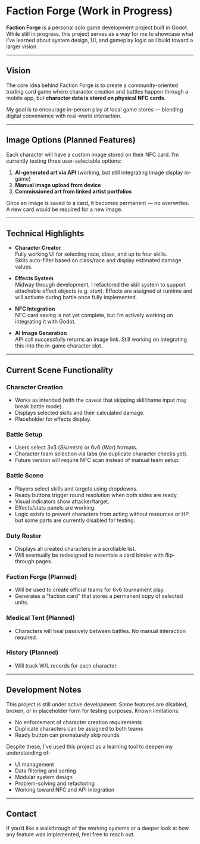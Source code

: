 # Faction Forge (Work in Progress)

**Faction Forge** is a personal solo game development project built in Godot. While still in progress, this project serves as a way for me to showcase what I’ve learned about system design, UI, and gameplay logic as I build toward a larger vision.

---

## Vision

The core idea behind Faction Forge is to create a community-oriented trading card game where character creation and battles happen through a mobile app, but **character data is stored on physical NFC cards**.

My goal is to encourage in-person play at local game stores — blending digital convenience with real-world interaction.

---

## Image Options (Planned Features)

Each character will have a custom image stored on their NFC card. I’m currently testing three user-selectable options:

1. **AI-generated art via API** (working, but still integrating image display in-game)
2. **Manual image upload from device**
3. **Commissioned art from linked artist portfolios**

Once an image is saved to a card, it becomes permanent — no overwrites. A new card would be required for a new image.

---

## Technical Highlights

- **Character Creator**  
  Fully working UI for selecting race, class, and up to four skills.  
  Skills auto-filter based on class/race and display estimated damage values.

- **Effects System**  
  Midway through development, I refactored the skill system to support attachable effect objects (e.g. *stun*). Effects are assigned at runtime and will activate during battle once fully implemented.

- **NFC Integration**  
  NFC card saving is not yet complete, but I’m actively working on integrating it with Godot.

- **AI Image Generation**  
  API call successfully returns an image link. Still working on integrating this into the in-game character slot.

---

## Current Scene Functionality

### Character Creation
- Works as intended (with the caveat that skipping skill/name input may break battle mode).
- Displays selected skills and their calculated damage.
- Placeholder for effects display.

### Battle Setup
- Users select 3v3 (*Skirmish*) or 6v6 (*War*) formats.
- Character team selection via tabs (no duplicate character checks yet).
- Future version will require NFC scan instead of manual team setup.

### Battle Scene
- Players select skills and targets using dropdowns.
- Ready buttons trigger round resolution when both sides are ready.
- Visual indicators show attacker/target.
- Effects/stats panels are working.
- Logic exists to prevent characters from acting without resources or HP, but some parts are currently disabled for testing.

### Duty Roster
- Displays all created characters in a scrollable list.
- Will eventually be redesigned to resemble a card binder with flip-through pages.

### Faction Forge (Planned)
- Will be used to create official teams for 6v6 tournament play.
- Generates a “faction card” that stores a permanent copy of selected units.

### Medical Tent (Planned)
- Characters will heal passively between battles. No manual interaction required.

### History (Planned)
- Will track W/L records for each character.

---

## Development Notes

This project is still under active development. Some features are disabled, broken, or in placeholder form for testing purposes. Known limitations:
- No enforcement of character creation requirements
- Duplicate characters can be assigned to both teams
- Ready button can prematurely skip rounds

Despite these, I’ve used this project as a learning tool to deepen my understanding of:
- UI management
- Data filtering and sorting
- Modular system design
- Problem-solving and refactoring
- Working toward NFC and API integration

---

## Contact

If you’d like a walkthrough of the working systems or a deeper look at how any feature was implemented, feel free to reach out.

